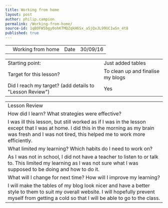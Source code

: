 ```yaml
---
title: Working from home
layout: post
author: philip.campion
permalink: /Working-from-home/
source-id: 1qBOFW5bgy0ohKTMQZqkH6Sx_a5jQxJL99UC1wSn_4t8
published: true
---
```

<table>
  <tr>
    <td></td>
    <td>Working from home</td>
    <td>Date</td>
    <td>30/09/16</td>
  </tr>
</table>


<table>
  <tr>
    <td>Starting point:</td>
    <td>Just added tables</td>
  </tr>
  <tr>
    <td>Target for this lesson?</td>
    <td>To clean up and finalise my blogs</td>
  </tr>
  <tr>
    <td>Did I reach my target? 
(add details to "Lesson Review")</td>
    <td>Yes</td>
  </tr>
</table>


<table>
  <tr>
    <td>Lesson Review</td>
  </tr>
  <tr>
    <td>How did I learn? What strategies were effective? </td>
  </tr>
  <tr>
    <td>I was ill this lesson, but still worked as if I was in the lesson except that I was at home. I did this in the morning as my brain was fresh and I was not tired, this helped me to work more efficiently.</td>
  </tr>
  <tr>
    <td>What limited my learning? Which habits do I need to work on? </td>
  </tr>
  <tr>
    <td>As I was not in school, I did not have a teacher to listen to or talk to. This limited my learning as I was not sure what I was supposed to be doing and how to do it.</td>
  </tr>
  <tr>
    <td>What will I change for next time? How will I improve my learning?</td>
  </tr>
  <tr>
    <td>I will make the tables of my blog look nicer and have a better style to them to suit my overall website. I will hopefully prevent myself from getting a cold so that I will be able to go to the class.</td>
  </tr>
</table>


